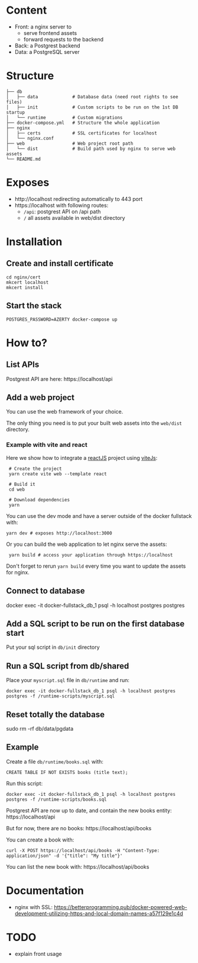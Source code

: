 # Content

- Front: a nginx server to 
  - serve frontend assets
  - forward requests to the backend
- Back: a Postgrest backend
- Data: a PostgreSQL server

# Structure

    ├── db
    │   ├── data             # Database data (need root rights to see files)
    │   ├── init             # Custom scripts to be run on the 1st DB startup
    │   └── runtime          # Custom migrations
    ├── docker-compose.yml   # Structure the whole application
    ├── nginx
    │   ├── certs            # SSL certificates for localhost
    │   └── nginx.conf
    ├── web                  # Web project root path
    │   └── dist             # Build path used by nginx to serve web assets
    └── README.md
    

# Exposes

- http://localhost redirecting automatically to 443 port
- https://localhost with following routes:
  - `/api`: postgrest API on /api path
  - `/` all assets available in web/dist directory

# Installation
## Create and install certificate

    cd nginx/cert
    mkcert localhost
    mkcert install

## Start the stack

    POSTGRES_PASSWORD=AZERTY docker-compose up

# How to?

## List APIs

Postgrest API are here: https://localhost/api

## Add a web project

You can use the web framework of your choice.

The only thing you need is to put your built web assets into the `web/dist` directory.

### Example with vite and react

Here we show how to integrate a [reactJS](http://reactjs.org) project using [viteJs](https://vitejs.dev):

     # Create the project
     yarn create vite web --template react
     
     # Build it
     cd web
     
     # Download dependencies
     yarn

You can use the dev mode and have a server outside of the docker fullstack with:

    yarn dev # exposes http://localhost:3000

Or you can build the web application to let nginx serve the assets:

     yarn build # access your application through https://localhost

Don't forget to rerun `yarn build` every time you want to update the assets for nginx.

## Connect to database

  docker exec -it docker-fullstack_db_1 psql -h localhost postgres postgres

## Add a SQL script to be run on the first database start

Put your sql script in `db/init` directory

## Run a SQL script from db/shared

Place your `myscript.sql` file in `db/runtime` and run:

    docker exec -it docker-fullstack_db_1 psql -h localhost postgres postgres -f /runtime-scripts/myscript.sql

## Reset totally the database

  sudo rm -rf db/data/pgdata

## Example

Create a file `db/runtime/books.sql` with:
  
    CREATE TABLE IF NOT EXISTS books (title text);

Run this script:
  
    docker exec -it docker-fullstack_db_1 psql -h localhost postgres postgres -f /runtime-scripts/books.sql

Postgrest API are now up to date, and contain the new books entity: https://localhost/api

But for now, there are no books: https://localhost/api/books

You can create a book with:

    curl -X POST https://localhost/api/books -H "Content-Type: application/json" -d '{"title": "My title"}'

You can list the new book with: https://localhost/api/books

# Documentation

- nginx with SSL: https://betterprogramming.pub/docker-powered-web-development-utilizing-https-and-local-domain-names-a57f129e1c4d


# TODO
- explain front usage
